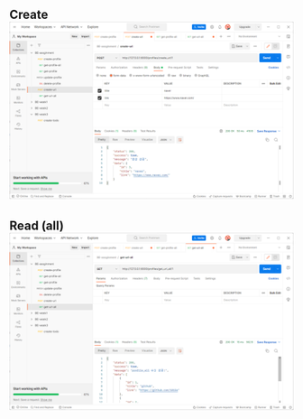 <h2> Create
<img src="./captures/url-create.png">

<h2> Read (all)
<img src="./captures/get-url-all.png">
